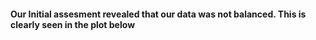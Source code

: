 #### Our Initial assesment revealed that our data was not balanced. This is clearly seen in the plot below
